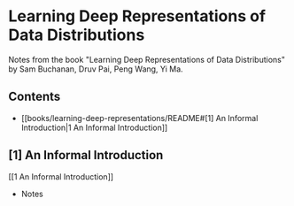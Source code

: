 # Learning Deep Representations of Data Distributions

Notes from the book "Learning Deep Representations of Data Distributions" by Sam Buchanan, Druv Pai, Peng Wang, Yi Ma.

## Contents

- [[books/learning-deep-representations/README#[1] An Informal Introduction|1 An Informal Introduction]]

## [1] An Informal Introduction

[[1 An Informal Introduction]]
- Notes
